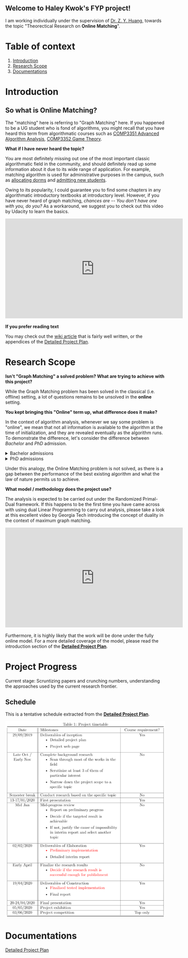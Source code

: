 ## Welcome to Haley Kwok's FYP project!

I am working individually under the supervision of [Dr. Z. Y. Huang](https://i.cs.hku.hk/~zhiyi/), towards the topic "Theorectical Research on **Online Matching**".

# Table of context
1. [Introduction](#introduction)
2. [Research Scope](#research-scope)
3. [Documentations](#documentations)

# Introduction
## So what is **Online Matching**?

The "matching" here is referring to "Graph Matching" here. If you happened to be a UG student who is fond of algorithms, you might recall that you have heard this term from algorithmatic courses such as [COMP3351 Advanced Algorithm Analysis](https://www.cs.hku.hk/index.php/programmes/course-offered?infile=2018/comp3351.html), [COMP3352 Game Theory](https://www.cs.hku.hk/index.php/programmes/course-offered?infile=2019/comp3352.html).

**What if I have never heard the topic?**

You are most definitely missing out one of the most important classic algorithmatic field in the community, and should definitely read up some information about it due to its wide range of application. For example, matching algorithm is used for administrative purposes in the campus, such as [allocating dorms](http://timroughgarden.org/f13/l/l10.pdf) and [admitting new students](https://www.youtube.com/watch?v=xYkiCtlALHA).

Owing to its popularity, I could guarantee you to find some chapters in any algorithmatic introductory textbooks at introductory level. However, if you have never heard of graph matching, _chances are -- You don't have one with you, do you?_ As a workaround, we suggest you to check out this video by Udacity to learn the basics. 

<iframe width="560" height="315" src="https://www.youtube.com/embed/bOJC93XxoFc" frameborder="0" allow="autoplay; encrypted-media" allowfullscreen></iframe>

**If you prefer reading text**

You may check out the [wiki article](https://en.wikipedia.org/wiki/Matching_(graph_theory)) that is fairly well written, or the appendices of the [Detailed Project Plan](#documentations).

# Research Scope

**Isn't "Graph Matching" a solved problem? What are trying to achieve with this project?**

While the Graph Matching problem has been solved in the classical (i.e. offline) setting, a lot of questions remains to be unsolved in the **online** setting.

**You kept bringing this "Online" term up, what difference does it make?**

In the context of algorithm analysis, whenever we say some problem is "online", we mean that not all information is available to the algorithm at the time of initialization, and they are revealed eventually as the algorithm runs. To demonstrate the difference, let's consider the difference between _Bachelor_ and _PhD_ admission.

<details>
  <summary> Bachelor admissions </summary>
  
  <img src="public/img/jupas.png" alt="jupas"/>
  
  Bachelor degree offers are handed out on a yearly basis. The JUPAS system gathers all the information before it makes an informed decision, such as slots offered by each degree programme, applicants' preferences and their public examination transcripts. As Uncle John (probably) said, "<em>With perfect information comes perfect solution.</em>". This offline matching problem is said to be "solved", because the algorithm is capable of deriving an optimal solution, given full information on initialization.
</details>

<details>
  <summary> PhD admissions </summary>
  
  <img src="public/img/phd.png" alt="phd"/>

  On the other hand, **PhD** applications are handled in a rolling basis in HKU CS. After the department opens for Phd applications on September, applications flood in throughout the year. If the professors were to handle the admission only after the application process is closed on May, there is simply no hope for them to go through all of them, and students may have already accepted some other institutions offer instead. To keep the students interested (_and professors away from overwork_), the office clears the application pool periodically and hand out offers. As a tradeoff, since the department does not have perfect information on all its potential candidates at the earlier clearing stages, they does not always admit the best students out of all the applicants -- Maybe they ran out of slots by the time a strong candidate applied, or they rejected the strong candidate with the belief that the next Einstein will make his application on April.
</details>

Under this analogy, the Online Matching problem is not solved, as there is a gap between the performance of the best existing algorithm and what the law of nature permits us to achieve.

**What model / methodology does the project use?**

The analysis is expected to be carried out under the Randomized Primal-Dual framework. If this happens to be the first time you have came across with using dual Linear Programming to carry out analysis, please take a look at this excellent video by Georgia Tech introducing the concept of duality in the context of maximum graph matching.

<iframe width="560" height="315" src="https://www.youtube.com/embed/ULI8fJoiG_c" frameborder="0" allow="autoplay; encrypted-media" allowfullscreen></iframe>

Furthermore, it is highly likely that the work will be done under the fully online model. For a more detailed coverage of the model, please read the introduction section of the [**Detailed Project Plan**](#documentations).

# Project Progress

Current stage: Scruntizing papers and crunching numbers, understanding the approaches used by the current research frontier.

## Schedule

This is a tentative schedule extracted from the [**Detailed Project Plan**](#documentations).

<img src="public/img/schedule.png" alt="schedule"/>

# Documentations

[Detailed Project Plan](public/doc/Project_plan.pdf?raw=true)
